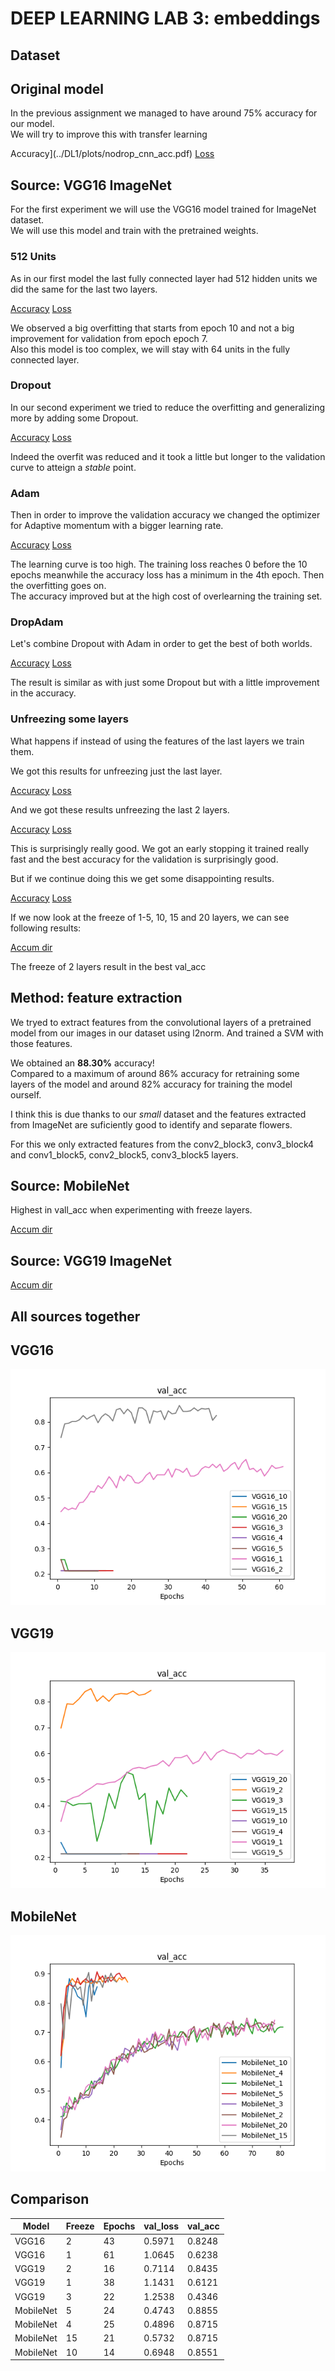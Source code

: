 #  DEEP LEARNING LAB 3: embeddings

## Dataset

## Original model

In the previous assignment we managed to have around 75% accuracy for our model.  
We will try to improve this with transfer learning  

Accuracy](../DL1/plots/nodrop_cnn_acc.pdf)
[Loss](../DL1/plots/nodrop_cnn_loss.pdf)



## Source: VGG16 ImageNet 
For the first experiment we will use the VGG16 model trained for ImageNet dataset.  
We will use this model and train with the pretrained weights.

### 512 Units

As in our first model the last fully connected layer had 512 hidden units we did the same for the last two layers.

[Accuracy](experiments/512units/fine_tuning_accuracy.pdf)
[Loss](experiments/512units/fine_tuning_loss.pdf)

We observed a big overfitting that starts from epoch 10 and not a big improvement for validation from epoch epoch 7.  
Also this model is too complex, we will stay with 64 units in the fully connected layer.

### Dropout

In our second experiment we tried to reduce the overfitting and generalizing more by adding some Dropout.  

[Accuracy](experiments/Dropout/fine_tuning_accuracy.pdf)
[Loss](experiments/Dropout/fine_tuning_loss.pdf)

Indeed the overfit was reduced and it took a little but longer to the validation curve to atteign a _stable_ point.

### Adam

Then in order to improve the validation accuracy we changed the optimizer for Adaptive momentum with a bigger learning rate.  

[Accuracy](experiments/Adam/fine_tuning_accuracy.pdf)
[Loss](experiments/Adam/fine_tuning_loss.pdf)

The learning curve is too high. The training loss reaches 0 before the 10 epochs meanwhile the accuracy loss has a minimum in the 4th epoch.
Then the overfitting goes on.  
The accuracy improved but at the high cost of overlearning the training set.

### DropAdam
Let's combine Dropout with Adam in order to get the best of both worlds.  

[Accuracy](experiments/DropAdam/fine_tuning_accuracy.pdf)
[Loss](experiments/DropAdam/fine_tuning_loss.pdf)

The result is similar as with just some Dropout but with a little improvement in the accuracy.

### Unfreezing some layers

What happens if instead of using the features of the last layers we train them.  

We got this results for unfreezing just the last layer.  

[Accuracy](experiments/image1unfreeze/fine_tuning_accuracy.pdf)
[Loss](experiments/image1unfreeze/fine_tuning_loss.pdf)

And we got these results unfreezing the last 2 layers.

[Accuracy](experiments/image2unfreeze/fine_tuning_accuracy.pdf)
[Loss](experiments/image2unfreeze/fine_tuning_loss.pdf)

This is surprisingly really good. We got an early stopping it trained really fast and the best accuracy for the validation is surprisingly good.  

But if we continue doing this we get some disappointing results.

[Accuracy](experiments/image1unfreeze/3unfreeze_accuracy.pdf)
[Loss](experiments/image1unfreeze/3unfreeze_loss.pdf)

If we now look at the freeze of 1-5, 10, 15 and 20 layers, we can see following results:

[Accum dir](experiments/VGG16/accum/)

The freeze of 2 layers result in the best val_acc



## Method: feature extraction

We tryed to extract features from the convolutional layers of a pretrained model from our images in our dataset using l2norm.
And trained a SVM with those features.

We obtained an **88.30%** accuracy!  
Compared to a maximum of around 86% accuracy for retraining some layers of the model and around 82% accuracy for training the model ourself.  

I think this is due thanks to our _small_ dataset and the features extracted from ImageNet are suficiently good to identify and separate flowers.  

For this we only extracted features from the conv2\_block3, conv3\_block4 and conv1\_block5, conv2\_block5, conv3\_block5 layers.



## Source: MobileNet

Highest in vall_acc when experimenting with freeze layers.

[Accum dir](experiments/MobileNet/accum/)



## Source: VGG19 ImageNet

[Accum dir](experiments/VGG19/accum/)



## All sources together

## VGG16



![val_acc](experiments/VGG16/accum/val_acc.png)







## VGG19



![val_acc](experiments/VGG19/accum/val_acc.png)





## 

## MobileNet

![val_acc](experiments/MobileNet/accum/val_acc.png)



## Comparison

| Model     | Freeze | Epochs | val_loss | val_acc |
| --------- | ------ | ------ | -------- | ------- |
| VGG16     | 2      | 43     | 0.5971   | 0.8248  |
| VGG16     | 1      | 61     | 1.0645   | 0.6238  |
| VGG19     | 2      | 16     | 0.7114   | 0.8435  |
| VGG19     | 1      | 38     | 1.1431   | 0.6121  |
| VGG19     | 3      | 22     | 1.2538   | 0.4346  |
| MobileNet | 5      | 24     | 0.4743   | 0.8855  |
| MobileNet | 4      | 25     | 0.4896   | 0.8715  |
| MobileNet | 15     | 21     | 0.5732   | 0.8715  |
| MobileNet | 10     | 14     | 0.6948   | 0.8551  |
